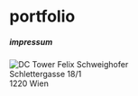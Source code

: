 # portfolio

##### impressum
![DC Tower](felix-portfolio/assets/images/_DSC4463.jpg)
Felix Schweighofer  
Schlettergasse 18/1  
1220 Wien  
